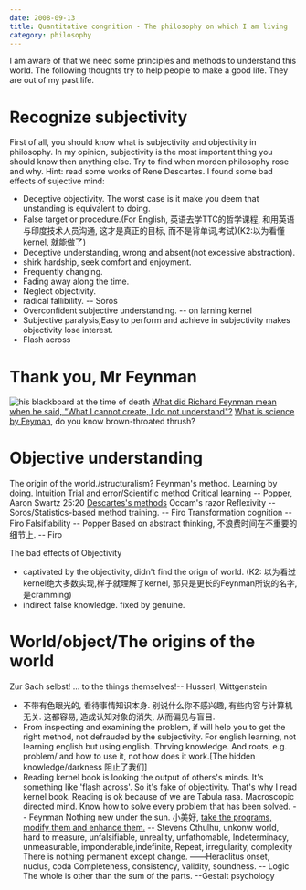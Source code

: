 ```yaml
---
date: 2008-09-13
title: Quantitative congnition - The philosophy on which I am living
category: philosophy
---
```


I am aware of that we need some principles and methods to understand this world.
The following thoughts try to help people to make a good life. They are out of my past life.

# Recognize subjectivity
First of all, you should know what is subjectivity and objectivity in philosophy.
In my opinion, subjectivity is the most important thing you should know then anything else.
Try to find when morden philosophy rose and why. Hint: read some works of Rene Descartes.
I found some bad effects of sujective mind:
* Deceptive objectivity. The worst case is it make you deem that unstanding is equivalent to doing. 
* False target or procedure.(For English, 英语去学TTC的哲学课程, 和用英语与印度技术人员沟通, 这才是真正的目标, 而不是背单词,考试)(K2:以为看懂kernel, 就能做了)
* Deceptive understanding, wrong and absent(not excessive abstraction). 
* shirk hardship, seek comfort and enjoyment.
* Frequently changing.
* Fading away along the time.
* Neglect objectivity.
* radical fallibility. -- Soros
* Overconfident subjective understanding. -- on larning kernel
* Subjective paralysis;Easy to perform and achieve in subjectivity makes objectivity lose interest.
* Flash across

# Thank you, Mr Feynman
![his blackboard at the time of death](http://archives.caltech.edu/pictures/1.10-29.jpg)
[What did Richard Feynman mean when he said, "What I cannot create, I do not understand"?][1]
[What is science by Feyman][2], do you know brown-throated thrush?

[1]: https://www.quora.com/What-did-Richard-Feynman-mean-when-he-said-What-I-cannot-create-I-do-not-understand
[2]: http://profizgl.lu.lv/pluginfile.php/32795/mod_resource/content/0/WHAT_IS_SCIENCE_by_R.Feynman_1966.pdf
[3]: https://en.wikipedia.org/wiki/Discourse_on_the_Method#Part_II:_The_principal_rules_of_the_Method_which_the_Author_has_discovered
[4]: http://www.kohala.com/start/unpv12e.html

# Objective understanding
The origin of the world./structuralism?
Feynman's method.
Learning by doing.
Intuition
Trial and error/Scientific method
Critical learning  -- Popper, Aaron Swartz 25:20
[Descartes's methods][3]
Occam's razor 
Reflexivity -- Soros/Statistics-based method training. -- Firo
Transformation cognition -- Firo
Falsifiability -- Popper
Based on abstract thinking, 不浪费时间在不重要的细节上. -- Firo

The bad effects of Objectivity
* captivated by the objectivity, didn't find the orign of world. (K2: 以为看过kernel绝大多数实现,样子就理解了kernel, 那只是更长的Feynman所说的名字, 是cramming)
* indirect false knowledge. fixed by genuine.

# World/object/The origins of the world
Zur Sach selbst! ... to the things themselves!-- Husserl, Wittgenstein
* 不带有色眼光的, 看待事情知识本身. 别说什么你不感兴趣, 有些内容与计算机无关. 这都容易, 造成认知对象的消失, 从而偏见与盲目.
* From inspecting and examining the problem, if will help you to get the right method, not defrauded by the subjectivity. For english learning, not learning english but using english.
Thrving knowledge. And roots, e.g. problem/ and how to use it, not how does it work.[The hidden knowledge/darkness 阻止了我们]
* Reading kernel book is looking the output of others's minds. It's something like 'flash across'. So it's fake of objectivity. That's why I read kernel book. Reading is ok because of we are	Tabula rasa.
Macroscopic directed mind.
Know how to solve every problem that has been solved. -- Feynman
Nothing new under the sun.
小美好, [take the programs, modify them and enhance them.][4]  -- Stevens
Cthulhu, unkonw world, hard to measure, unfalsifiable, unreality, unfathomable, Indeterminacy, unmeasurable, imponderable,indefinite, 
Repeat, irregularity, complexity
There is nothing permanent except change. ――Heraclitus
onset, nuclus, coda
Completeness, consistency, validity, soundness. -- Logic
The whole is other than the sum of the parts. --Gestalt psychology
